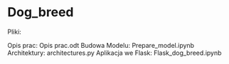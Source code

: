 # Dog_breed

Pliki:

Opis prac:  	    Opis prac.odt
Budowa Modelu:      Prepare_model.ipynb
Architektury:       architectures.py
Aplikacja we Flask: Flask_dog_breed.ipynb
